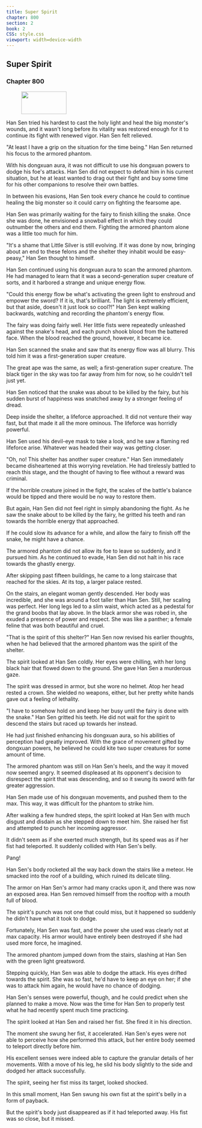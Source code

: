 ```yaml
---
title: Super Spirit
chapter: 800
section: 2
book: 2
CSS: style.css
viewport: width=device-width
---
```


## Super Spirit

### Chapter 800

<figure>
	<img src="../Images/gem.gif" alt="" id="gem" width="120" height="60" />
</figure>

Han Sen tried his hardest to cast the holy light and heal the big monster's wounds, and it wasn't long before its vitality was restored enough for it to continue its fight with renewed vigor. Han Sen felt relieved.

"At least I have a grip on the situation for the time being." Han Sen returned his focus to the armored phantom.

With his dongxuan aura, it was not difficult to use his dongxuan powers to dodge his foe's attacks. Han Sen did not expect to defeat him in his current situation, but he at least wanted to drag out their fight and buy some time for his other companions to resolve their own battles.

In between his evasions, Han Sen took every chance he could to continue healing the big monster so it could carry on fighting the fearsome ape.

Han Sen was primarily waiting for the fairy to finish killing the snake. Once she was done, he envisioned a snowball effect in which they could outnumber the others and end them. Fighting the armored phantom alone was a little too much for him.

"It's a shame that Little Silver is still evolving. If it was done by now, bringing about an end to these felons and the shelter they inhabit would be easy-peasy," Han Sen thought to himself.

Han Sen continued using his dongxuan aura to scan the armored phantom. He had managed to learn that it was a second-generation super creature of sorts, and it harbored a strange and unique energy flow.

"Could this energy flow be what's activating the green light to enshroud and empower the sword? If it is, that's brilliant. The light is extremely efficient, but that aside, doesn't it just look so cool?!" Han Sen kept walking backwards, watching and recording the phantom's energy flow.

The fairy was doing fairly well. Her little fists were repeatedly unleashed against the snake's head, and each punch shook blood from the battered face. When the blood reached the ground, however, it became ice.

Han Sen scanned the snake and saw that its energy flow was all blurry. This told him it was a first-generation super creature.

The great ape was the same, as well; a first-generation super creature. The black tiger in the sky was too far away from him for now, so he couldn't tell just yet.

Han Sen noticed that the snake was about to be killed by the fairy, but his sudden burst of happiness was snatched away by a stronger feeling of dread.

Deep inside the shelter, a lifeforce approached. It did not venture their way fast, but that made it all the more ominous. The lifeforce was horridly powerful.

Han Sen used his devil-eye mask to take a look, and he saw a flaming red lifeforce arise. Whatever was headed their way was getting closer.

"Oh, no! This shelter has another super creature." Han Sen immediately became disheartened at this worrying revelation. He had tirelessly battled to reach this stage, and the thought of having to flee without a reward was criminal.

If the horrible creature joined in the fight, the scales of the battle's balance would be tipped and there would be no way to restore them.

But again, Han Sen did not feel right in simply abandoning the fight. As he saw the snake about to be killed by the fairy, he gritted his teeth and ran towards the horrible energy that approached.

If he could slow its advance for a while, and allow the fairy to finish off the snake, he might have a chance.

The armored phantom did not allow its foe to leave so suddenly, and it pursued him. As he continued to evade, Han Sen did not halt in his race towards the ghastly energy.

After skipping past fifteen buildings, he came to a long staircase that reached for the skies. At its top, a larger palace rested.

On the stairs, an elegant woman gently descended. Her body was incredible, and she was around a foot taller than Han Sen. Still, her scaling was perfect. Her long legs led to a slim waist, which acted as a pedestal for the grand boobs that lay above. In the black armor she was robed in, she exuded a presence of power and respect. She was like a panther; a female feline that was both beautiful and cruel.

"That is the spirit of this shelter?" Han Sen now revised his earlier thoughts, when he had believed that the armored phantom was the spirit of the shelter.

The spirit looked at Han Sen coldly. Her eyes were chilling, with her long black hair that flowed down to the ground. She gave Han Sen a murderous gaze.

The spirit was dressed in armor, but she wore no helmet. Atop her head rested a crown. She wielded no weapons, either, but her pretty white hands gave out a feeling of lethality.

"I have to somehow hold on and keep her busy until the fairy is done with the snake." Han Sen gritted his teeth. He did not wait for the spirit to descend the stairs but raced up towards her instead.

He had just finished enhancing his dongxuan aura, so his abilities of perception had greatly improved. With the grace of movement gifted by dongxuan powers, he believed he could kite two super creatures for some amount of time.

The armored phantom was still on Han Sen's heels, and the way it moved now seemed angry. It seemed displeased at its opponent's decision to disrespect the spirit that was descending, and so it swung its sword with far greater aggression.

Han Sen made use of his dongxuan movements, and pushed them to the max. This way, it was difficult for the phantom to strike him.

After walking a few hundred steps, the spirit looked at Han Sen with much disgust and disdain as she stepped down to meet him. She raised her fist and attempted to punch her incoming aggressor.

It didn't seem as if she exerted much strength, but its speed was as if her fist had teleported. It suddenly collided with Han Sen's belly.

Pang!

Han Sen's body rocketed all the way back down the stairs like a meteor. He smacked into the roof of a building, which ruined its delicate tiling.

The armor on Han Sen's armor had many cracks upon it, and there was now an exposed area. Han Sen removed himself from the rooftop with a mouth full of blood.

The spirit's punch was not one that could miss, but it happened so suddenly he didn't have what it took to dodge.

Fortunately, Han Sen was fast, and the power she used was clearly not at max capacity. His armor would have entirely been destroyed if she had used more force, he imagined.

The armored phantom jumped down from the stairs, slashing at Han Sen with the green light greatsword.

Stepping quickly, Han Sen was able to dodge the attack. His eyes drifted towards the spirit. She was so fast, he'd have to keep an eye on her; if she was to attack him again, he would have no chance of dodging.

Han Sen's senses were powerful, though, and he could predict when she planned to make a move. Now was the time for Han Sen to properly test what he had recently spent much time practicing.

The spirit looked at Han Sen and raised her fist. She fired it in his direction.

The moment she swung her fist, it accelerated. Han Sen's eyes were not able to perceive how she performed this attack, but her entire body seemed to teleport directly before him.

His excellent senses were indeed able to capture the granular details of her movements. With a move of his leg, he slid his body slightly to the side and dodged her attack successfully.

The spirit, seeing her fist miss its target, looked shocked.

In this small moment, Han Sen swung his own fist at the spirit's belly in a form of payback.

But the spirit's body just disappeared as if it had teleported away. His fist was so close, but it missed.